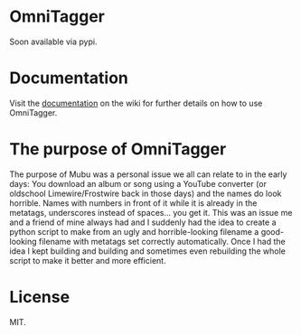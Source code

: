 # OmniTagger

Soon available via pypi.

# Documentation
Visit the [documentation](https://github.com/muts/omnitagger/wiki/Documentation)
on the wiki for further details on how to use OmniTagger.

# The purpose of OmniTagger
The purpose of Mubu was a personal issue we all can relate to in the early days:
You download an album or song using a YouTube converter
(or oldschool Limewire/Frostwire back in those days) and the names do look
horrible. Names with numbers in front of it while it is already in the metatags,
underscores instead of spaces... you get it. This was an issue me and a friend
of mine always had and I suddenly had the idea to create a python script to make
from an ugly and horrible-looking filename a good-looking filename with metatags
set correctly automatically. Once I had the idea I kept building and building
and sometimes even rebuilding the whole script to make it better and more
efficient.

# License

MIT.
